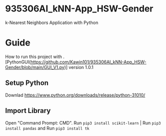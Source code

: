 # 935306AI_kNN-App_HSW-Gender
 k-Nearest Neighbors Application with Python

# Guide
How to run this project with .[PythonGUI(https://github.com/Kawin101/935306AI_kNN-App_HSW-Gender/blob/main/GUI_V1.py)] version 1.0.1

## Setup Python 
Downlad https://www.python.org/downloads/release/python-31010/

## Import Library
Open "Command Prompt: CMD". Run `pip3 install scikit-learn` | Run `pip3 install pandas` and Run `pip3 install tk`